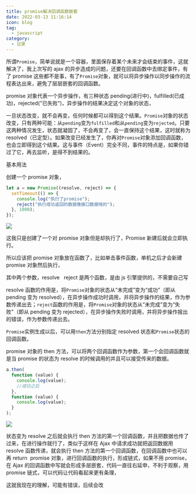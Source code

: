 ```yaml
---
title: promise解决回调函数嵌套
date: 2022-03-13 11:16:14
icon: blog
tag:
  - javascript
category:
  - 记录
---
```


<!--more-->

所谓`Promise`，简单说就是一个容器，里面保存着某个未来才会结束的事件，这就解决了，我上次写的 ajax 的异步造成的问题，还要在回调函数中去绑定事件，有了 promise 这些都不是事，有了`Promise`对象，就可以将异步操作以同步操作的流程表达出来，避免了层层嵌套的回调函数。

promise 对象代表一个异步操作，有三种状态 pending\(进行中\)，fulfilled\(已成功\)，rejected\("已失败"\)，异步操作的结果决定这个对象的状态，

一旦状态改变，就不会再变，任何时候都可以得到这个结果。`Promise`对象的状态改变，只有两种可能：从`pending`变为`fulfilled`和从`pending`变为`rejected`。只要这两种情况发生，状态就凝固了，不会再变了，会一直保持这个结果，这时就称为 resolved（已定型）。如果改变已经发生了，你再对`Promise`对象添加回调函数，也会立即得到这个结果。这与事件（Event）完全不同，事件的特点是，如果你错过了它，再去监听，是得不到结果的。

基本用法

创建一个 promise 对象，

```javascript
let a = new Promise((resolve, reject) => {
  setTimeout(() => {
    console.log("执行了promise");
    reject("执行成功返回的数据像接口数据啥的");
  }, 1000);
});
```

![](https://img-blog.csdnimg.cn/f003286678cc48fd81dfb73761b53b1a.png)

这我只是创建了一个对 promise 对象但是却执行了，Promise 新建后就会立即执行。

所以应该把 promise 对象放在函数了，比如单击事件函数，单机之后才会新建 promise 对象然后执行，

其中两个参数，resolve   reject 是两个函数，是由 js 引擎提供的，不需要自己写

resolve 函数的作用是，将`Promise`对象的状态从“未完成”变为“成功”（即从 pending 变为 resolved），在异步操作成功时调用，并将异步操作的结果，作为参数传递出去；`reject`函数的作用是，将`Promise`对象的状态从“未完成”变为“失败”（即从 pending 变为 rejected），在异步操作失败时调用，并将异步操作报出的错误，作为参数传递出去。

`Promise`实例生成以后，可以用`then`方法分别指定 resolved 状态和`Promise`状态的回调函数。

promise 对象的 then 方法，可以将两个回调函数作为参数，第一个会回调函数就是当 promise 的状态为 resolve 的时候调用的并且可以接受传来的数据。

```javascript
a.then(
  function (value) {
    console.log(value);
    //成功之后
  },
  function (value) {
    console.log(value);
  }
);
```

![](https://img-blog.csdnimg.cn/e76bc85121e2457a96cb4dc58ba1de38.png)

状态变为 resolve 之后就会执行 then 方法的第一个回调函数，并且把数据也传了过来，在进行操作就行了，类似于这样在 Ajax 中请求成功就把返回数据用 resolve 函数传递，就会执行 then 方法的第一个回调函数，在回调函数中也可以再 return  promise 对象，进行回调函数的执行，形成链式，如果不用 promise，在 Ajax 的回调函数中写就会形成多层嵌套，代码一直往右延申，不利于观察，用 promise 链式，可以代码让代码看起来更有条理，

这就我现在的理解，可能有错误，后续会改
